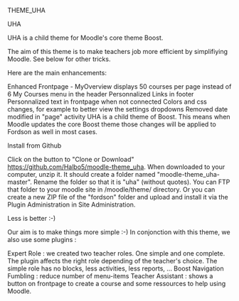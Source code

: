 THEME_UHA

UHA

UHA is a child theme for Moodle's core theme Boost.

The aim of this theme is to make teachers job more efficient by simplifiying Moodle. See below for other tricks.

Here are the main enhancements:

Enhanced Frontpage - MyOverview displays 50 courses per page instead of 6
My Courses menu in the header
Personnalized Links in footer
Personnalized text in frontpage when not connected
Colors and css changes, for example to better view the settings dropdowns
Removed date modified in "page" activity
UHA is a child theme of Boost. This means when Moodle updates the core Boost theme those changes will be applied to Fordson as well in most cases.

Install from Github

Click on the button to "Clone or Download" https://github.com/Halbo5/moodle-theme_uha. When downloaded to your computer, unzip it. It should create a folder named "moodle-theme_uha-master". Rename the folder so that it is "uha" (without quotes). You can FTP that folder to your moodle site in /moodle/theme/ directory. Or you can create a new ZIP file of the "fordson" folder and upload and install it via the Plugin Administration in Site Administration.

Less is better :-)

Our aim is to make things more simple :-) In conjonction with this theme, we also use some plugins :

Expert Role : we created two teacher roles. One simple and one complete. The plugin affects the right role depending of the teacher's choice. The simple role has no blocks, less activities, less reports, ...
Boost Navigation Fumbling : reduce number of menu-items
Teacher Assistant : shows a button on frontpage to create a course and some ressources to help using Moodle.
